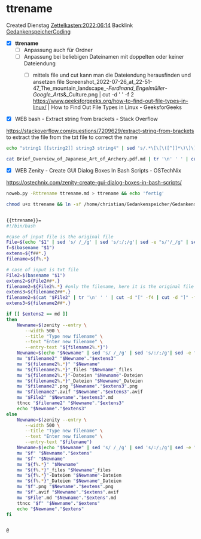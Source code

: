 # ttrename
Created Dienstag [Zettelkasten:2022:06:14]()
Backlink [GedankenspeicherCoding](../GedankenspeicherCoding.md)

- [X] **ttrename**
	- [ ] Anpassung auch für Ordner
	- [ ] Anpassung bei beliebigen Dateinamen mit doppelten oder keiner Dateiendung
		- [ ] mittels file und cut kann man die Dateiendung herausfinden und ansetzen file   Screenshot_2022-07-26_at_22-51-47_The_mountain_landscape_-_Ferdinand_Engelműller_-_Google_Arts_\&_Culture.png | cut -d ' ' -f 2
		https://www.geeksforgeeks.org/how-to-find-out-file-types-in-linux/ | How to Find Out File Types in Linux - GeeksforGeeks



- [X] WEB bash - Extract string from brackets - Stack Overflow

 <https://stackoverflow.com/questions/7209629/extract-string-from-brackets>
to extract the file from the txt file to correct the name
```bash
echo "string1 [[string2]] string3 string4" | sed 's/.*\[\[\([^]]*\)\]\].*/\1/g'
```

```bash
cat Brief_Overview_of_Japanese_Art_of_Archery.pdf.md | tr '\n' ' ' | cut -d "[" -f4 | cut -d "]" -f1 | sed "s/..\///g"
```




- [X] WEB Zenity - Create GUI Dialog Boxes In Bash Scripts - OSTechNix

 <https://ostechnix.com/zenity-create-gui-dialog-boxes-in-bash-scripts/>

```bash
noweb.py -Rttrename ttrename.md > ttrename && echo 'fertig'
```

```bash
chmod u+x ttrename && ln -sf /home/christian/Gedankenspeicher/Gedankenspeicherwiki/Zettelkasten/Gedankenwanderung/Programme/ttrename ~/.local/bin/ttrename && echo 'fertig'
```

```bash

{{ttrename}}=
#!/bin/bash

#case of input file is the original file
File=$(echo "$1" | sed 's/ /_/g' | sed 's/:/;/g'| sed -e "s/'/_/g" | sed 's/\"//g')
f=$(basename "$1")
extens=${f##*.}
filename=${f%.*}

# case of input is txt file
File2=$(basename "$1")
extens2=${File2##*.}
filename2=${File2%.*} #only the filename, here it is the original file
extens3=${filename2##*.}
filename2=$(cat "$File2" | tr '\n' ' ' | cut -d "[" -f4 | cut -d "]" -f1 | sed "s/..\///g")
extens3=${filename2##*.}

if [[ $extens2 == md ]]
then
	Newname=$(zenity --entry \
       --width 500 \
       --title "Type new filename" \
       --text "Enter new filename" \
       --entry-text "${filename2%.*}")
    Newname=$(echo "$Newname" | sed 's/ /_/g' | sed 's/:/;/g'| sed -e "s/'/_/g" | sed 's/\"//g')
    mv "$filename2" "$Newname"."$extens3"
    mv "${filename2%.*}" "$Newname"
    mv "${filename2%.*}"_files "$Newname"_files
    mv "${filename2%.*}"-Dateien "$Newname"-Dateien
    mv "${filename2%.*}"_Dateien "$Newname"_Dateien
    mv "$filename2".png "$Newname"."$extens3".png
    mv "$filename2".avif "$Newname"."$extens3".avif
    mv "$File2" "$Newname"."$extens3".md
    ttncc "$filename2" "$Newname"."$extens3"
    echo "$Newname"."$extens3"
else 
	Newname=$(zenity --entry \
       --width 500 \
       --title "Type new filename" \
       --text "Enter new filename" \
       --entry-text "$filename")
    Newname=$(echo "$Newname" | sed 's/ /_/g' | sed 's/:/;/g'| sed -e "s/'/_/g" | sed 's/\"//g')
    mv "$f" "$Newname"."$extens"
    mv "$f" "$Newname"
    mv "${f%.*}" "$Newname"
    mv "${f%.*}"_files "$Newname"_files
    mv "${f%.*}"-Dateien "$Newname"-Dateien
    mv "${f%.*}"_Dateien "$Newname"_Dateien
    mv "$f".png "$Newname"."$extens".png
    mv "$f".avif "$Newname"."$extens".avif
    mv "$File".md "$Newname"."$extens".md
    ttncc "$f" "$Newname"."$extens" 
    echo "$Newname"."$extens" 
fi


@
```

